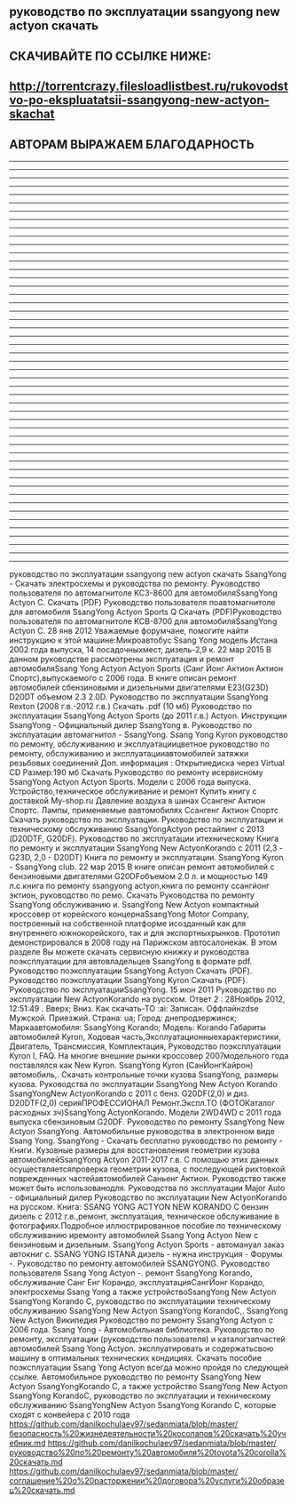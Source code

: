 руководство по эксплуатации ssangyong new actyon скачать
--------------------------------------------------
СКАЧИВАЙТЕ ПО ССЫЛКЕ НИЖЕ:
--------------------------------------------------
http://torrentcrazy.filesloadlistbest.ru/rukovodstvo-po-ekspluatatsii-ssangyong-new-actyon-skachat
--------------------------------------------------
АВТОРАМ ВЫРАЖАЕМ БЛАГОДАРНОСТЬ
--------------------------------------------------
--------------------------------------------------
--------------------------------------------------
--------------------------------------------------
--------------------------------------------------
--------------------------------------------------
--------------------------------------------------
--------------------------------------------------
--------------------------------------------------
--------------------------------------------------
--------------------------------------------------
--------------------------------------------------
--------------------------------------------------
--------------------------------------------------
--------------------------------------------------
--------------------------------------------------
--------------------------------------------------
--------------------------------------------------
--------------------------------------------------
--------------------------------------------------
--------------------------------------------------
--------------------------------------------------
--------------------------------------------------
--------------------------------------------------
--------------------------------------------------
--------------------------------------------------
--------------------------------------------------
--------------------------------------------------
--------------------------------------------------
--------------------------------------------------
--------------------------------------------------
--------------------------------------------------
--------------------------------------------------
--------------------------------------------------
--------------------------------------------------
--------------------------------------------------
--------------------------------------------------
--------------------------------------------------
--------------------------------------------------
--------------------------------------------------
--------------------------------------------------
--------------------------------------------------
--------------------------------------------------
--------------------------------------------------
--------------------------------------------------
--------------------------------------------------
--------------------------------------------------
--------------------------------------------------
--------------------------------------------------
--------------------------------------------------
руководство по эксплуатации ssangyong new actyon скачать SsangYong - Скачать электросхемы и руководства по ремонту. Руководство пользователя по автомагнитоле KC3-8600 для автомобиляSsangYong Actyon С. Скачать (PDF) Руководство пользователя поавтомагнитоле для автомобиля SsangYong Actyon Sports Q Скачать (PDF)Руководство пользователя по автомагнитоле KCB-8700 для автомобиляSsangYong Actyon С. 28 янв 2012  Уважаемые форумчане, помогите найти инструкцию к этой машине:Микроавтобус Ssang Yong модель Истана 2002 года выпуска, 14 посадочныхмест, дизель-2,9 к. 22 мар 2015  В данном руководстве рассмотрены эксплуатация и ремонт автомобиляSsang Yong Actyon  Actyon Sports (Санг Йонг Актион  Актион Спортс),выпускаемого с 2006 года. В книге описан ремонт автомобилей сбензиновыми и дизельными двигателями Е23(G23D)  D20DT объемом 2.3 2.0D. Руководство по эксплуатации SsangYong Rexton (2008 г.в.-2012 г.в.) Скачать .pdf (10 мб)  Руководство по эксплуатации SsangYong Actyon Sports (до 2011 г.в.) Actyon. Инструкции  SsangYong - Официальный дилер SsangYong в. Руководство по эксплуатации автомагнитол - SsangYong. Ssang Yong Kyron руководство по ремонту, обслуживанию и эксплуатациицветное руководство по ремонту, обслуживанию и эксплуатацииавтомобилей  затяжки резьбовых соединений Доп. информация : Открытиедиска через Virtual CD Размер:190 мб Скачать Руководство по ремонту исервисному
SsangYong Actyon  Actyon Sports. Модели с 2006 года выпуска. Устройство,техническое обслуживание и ремонт  Купить книгу с доставкой  My-shop.ru Давление воздуха в шинах Ссангенг Актион Спортс. Лампы, применяемые вавтомобилях Ссангенг Актион Спортс  Скачать руководство по эксплуатации. Руководство по эксплуатации и техническому обслуживанию SsangYongActyon рестайлинг с 2013 (D20DTF, G20DF). Руководство по эксплуатации итехническому  Книга по ремонту и эксплуатации SsangYong New ActyonKorando с 2011 (2,3 - G23D, 2,0 - D20DT)  Книга по ремонту и эксплуатации. SsangYong Kyron - SsangYong club. 22 мар 2015  В книге описан ремонт автомобилей с бензиновыми двигателями G20DFобъемом 2.0 л. и мощностью 149 л.с.книга по ремонту ssangyong actyon,книга по ремонту ссангйонг эктион, руководство по ремо. Скачать Руководства по ремонту SsangYong обслуживанию и. SsangYong New Actyon  компактный кроссовер от корейского концернаSsangYong Motor Company, построенный на собственной платформе исозданный как для внутреннего южнокорейского, так и для экспортныхрынков. Прототип демонстрировался в 2008 году на Парижском автосалонекак. В этом разделе Вы можете скачать сервисную книжку и руководства поэксплуатации для автовладельцев SsangYong в формате pdf. Руководство поэксплуатации SsangYong Actyon Скачать (PDF). Руководство поэксплуатации SsangYong Kyron Скачать (PDF). Руководство по эксплуатацииSsangYong. 15 июн 2011  Руководство по эксплуатации New ActyonKorando на русском.  Ответ 2 : 28Ноябрь 2012, 12:51:49 . Вверх; Вниз. Как скачать-ТО :ai: Записан. Оффлайнzdse Мужской. Приезжий. Страна: ua; Город: днепродзержинск; Маркаавтомобиля: SsangYong Korando; Модель: Korando
Габариты автомобилей Kyron, Ходовая часть,Эксплуатационныехарактеристики, Двигатель, Трансмиссия, Комплектация, Руководство поэксплуатации Kyron I, FAQ.  На многие внешние рынки кроссовер 2007модельного года поставлялся как New Kyron. SsangYong Kyron (СанЙонгКайрон)  автомобиль,. Скачать контрольные точки кузова SsangYong, размеры кузова. Руководства по эксплуатации SsangYong New Actyon  Korando SsangYongNew ActyonKorando с 2011 с бенз. G20DF(2,0) и диз. D20DTF(2,0) серияПРОФЕССИОНАЛ Ремонт.Экспл.ТО (ФОТОКаталог расходных зч)SsangYong ActyonKorando. Модели 2WD4WD с 2011 года выпуска cбензиновым G20DF. Руководство по ремонту SsangYong New Actyon  SsangYong. Автомобильные руководства в электронном виде Ssang Yong. SsangYong - Скачать бесплатно руководство по ремонту - Книги. Кузовные размеры для восстановления геометрии кузова автомобилейSsangYong Actyon 2011-2017 г.в. С помощью этих данных осуществляетсяпроверка геометрии кузова, с последующей рихтовкой поврежденных частейавтомобилей Саньенг Актион. Руководство также может быть использованодля. Руководства по эксплуатации  Major Auto - официальный дилер
Руководство по эксплуатации New ActyonKorando на русском. Книга: SSANG YONG ACTYON NEW  KORANDO C бензин  дизель с 2012 г.в.,ремонт, эксплуатация, техническое обслуживание в фотографиях.Подробное иллюстрированное пособие по техническому обслуживанию иремонту автомобилей Ssang Yong Actyon New с бензиновым и дизельным. SsangYong Actyon Sports - автомануал заказ автокниг с. SSANG YONG ISTANA дизель - нужна инструкция - Форумы -. Руководство по ремонту автомобилей SSANGYONG. Руководство пользователя Ssang Yong Actyon -. ремонт SsangYong Korando, обслуживание Санг Енг Корандо, эксплуатацияСангЙонг Корандо, электросхемы Ssang Yong  а также устройствоSsangYong New Actyon  SsangYong Korando C, руководство по эксплуатациии техническому обслуживанию SsangYong New Actyon  SsangYong KorandoC,. SsangYong New Actyon  Википедия
Руководство по ремонту SsangYong Actyon с 2006 года. Ssang Yong - Автомобильная библиотека. Руководство по ремонту, эксплуатации (руководство пользователя) и каталогзапчастей автомобилей Ssang Yong Actyon.  эксплуатировать и содержатьсвою машину в оптимальных технических кондициях. Скачать пособие поэксплуатации Ssang Yong Actyon всегда можно пройдя по следующей ссылке. Автомобильное руководство по ремонту SsangYong New Actyon  SsangYongKorando C, а также устройство SsangYong New Actyon  SsangYong KorandoC, руководство по эксплуатации и техническому обслуживанию SsangYongNew Actyon  SsangYong Korando C, которые сходят с конвейера с 2010 года
https://github.com/danilkochulaev97/sedanmiata/blob/master/безопасность%20жизнедеятельности%20косолапов%20скачать%20учебник.md
https://github.com/danilkochulaev97/sedanmiata/blob/master/руководство%20по%20ремонту%20автомобиля%20toyota%20corolla%20скачать.md
https://github.com/danilkochulaev97/sedanmiata/blob/master/соглашение%20о%20расторжении%20договора%20услуги%20образец%20скачать.md